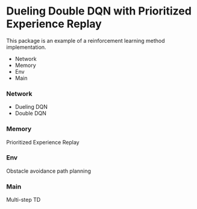 # Dueling Double DQN with Prioritized Experience Replay
This package is an example of a reinforcement learning method implementation.
- Network
- Memory
- Env
- Main

### Network
- Dueling DQN
- Double DQN

### Memory
Prioritized Experience Replay

### Env
Obstacle avoidance path planning

### Main
Multi-step TD

